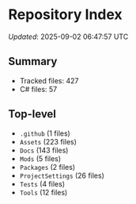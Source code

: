 # Repository Index

_Updated_: 2025-09-02 06:47:57 UTC

## Summary
- Tracked files: 427
- C# files: 57

## Top-level
- `.github` (1 files)
- `Assets` (223 files)
- `Docs` (143 files)
- `Mods` (5 files)
- `Packages` (2 files)
- `ProjectSettings` (26 files)
- `Tests` (4 files)
- `Tools` (12 files)
